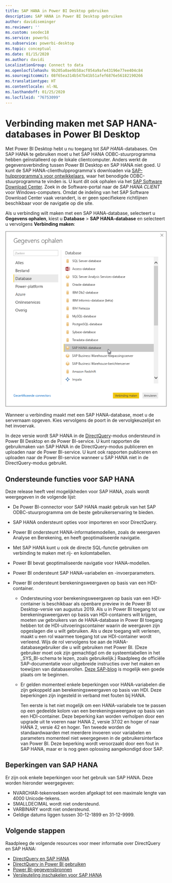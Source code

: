 ```yaml
---
title: SAP HANA in Power BI Desktop gebruiken
description: SAP HANA in Power BI Desktop gebruiken
author: davidiseminger
ms.reviewer: ''
ms.custom: seodec18
ms.service: powerbi
ms.subservice: powerbi-desktop
ms.topic: conceptual
ms.date: 01/15/2020
ms.author: davidi
LocalizationGroup: Connect to data
ms.openlocfilehash: 9b205a0ae9b58acf054a9afe43196e77ee404c84
ms.sourcegitcommit: 08f65ea314b547b41b51afef6876e56182190266
ms.translationtype: HT
ms.contentlocale: nl-NL
ms.lasthandoff: 01/25/2020
ms.locfileid: "76753099"
---
```

# <a name="connect-to-sap-hana-databases-in-power-bi-desktop"></a>Verbinding maken met SAP HANA-databases in Power BI Desktop

Met Power BI Desktop hebt u nu toegang tot *SAP HANA*-databases. Om SAP HANA te gebruiken moet u het SAP HANA ODBC-stuurprogramma hebben geïnstalleerd op de lokale clientcomputer. Anders werkt de gegevensverbinding tussen Power BI Desktop en SAP HANA niet goed. U kunt de SAP HANA-clienthulpprogramma's downloaden via [SAP-hulpprogramma's voor ontwikkelaars](https://tools.hana.ondemand.com/#hanatools), waar het benodigde ODBC-stuurprogramma te vinden is. U kunt dit ook ophalen via het [SAP Software Download Center](https://support.sap.com/en/my-support/software-downloads.html). Zoek in de Software-portal naar de *SAP HANA CLIENT* voor Windows-computers. Omdat de indeling van het SAP Software Download Center vaak verandert, is er geen specifiekere richtlijnen beschikbaar voor de navigatie op die site.

Als u verbinding wilt maken met een SAP HANA-database, selecteert u **Gegevens ophalen**, kiest u **Database** > **SAP HANA-database** en selecteert u vervolgens **Verbinding maken**:

![SAP HANA-database, dialoogvenster Gegevens ophalen, Power BI Desktop](media/desktop-sap-hana/sap-hana-1.png)

Wanneer u verbinding maakt met een SAP HANA-database, moet u de servernaam opgeven. Kies vervolgens de poort in de vervolgkeuzelijst en het invoervak.

In deze versie wordt SAP HANA in de [DirectQuery](desktop-directquery-sap-hana.md)-modus ondersteund in Power BI Desktop en de Power BI-service. U kunt rapporten die gebruikmaken van SAP HANA in de DirectQuery-modus publiceren en uploaden naar de Power BI-service. U kunt ook rapporten publiceren en uploaden naar de Power BI-service wanneer u SAP HANA niet in de DirectQuery-modus gebruikt.

## <a name="supported-features-for-sap-hana"></a>Ondersteunde functies voor SAP HANA

Deze release heeft veel mogelijkheden voor SAP HANA, zoals wordt weergegeven in de volgende lijst:

* De Power BI-connector voor SAP HANA maakt gebruik van het SAP ODBC-stuurprogramma om de beste gebruikerservaring te bieden.

* SAP HANA ondersteunt opties voor importeren en voor DirectQuery.

* Power BI ondersteunt HANA-informatiemodellen, zoals de weergaven Analyse en Berekening, en heeft geoptimaliseerde navigatie.

* Met SAP HANA kunt u ook de directe SQL-functie gebruiken om verbinding te maken met rij- en kolomtabellen.

* Power BI bevat geoptimaliseerde navigatie voor HANA-modellen.

* Power BI ondersteunt SAP HANA-variabelen en -invoerparameters.

* Power BI ondersteunt berekeningsweergaven op basis van een HDI-container.

  * Ondersteuning voor berekeningsweergaven op basis van een HDI-container is beschikbaar als openbare preview in de Power BI Desktop-versie van augustus 2019. Als u in Power BI toegang tot uw berekeningsweergaven op basis van HDI-containers wilt krijgen, moeten uw gebruikers van de HANA-database in Power BI toegang hebben tot de HDI-uitvoeringscontainer waarin de weergaven zijn opgeslagen die u wilt gebruiken. Als u deze toegang wilt verlenen, maakt u een rol waarmee toegang tot uw HDI-container wordt verleend. Wijs de rol vervolgens toe aan de HANA-databasegebruiker die u wilt gebruiken met Power BI. (Deze gebruiker moet ook zijn gemachtigd om de systeemtabellen in het \_SYS\_BI-schema te lezen, zoals gebruikelijk.) Raadpleeg de officiële SAP-documentatie voor uitgebreide instructies over het maken en toewijzen van databaserollen. [Deze SAP-blog](https://blogs.sap.com/2018/01/24/the-easy-way-to-make-your-hdi-container-accessible-to-a-classic-database-user/) is mogelijk een goede plaats om te beginnen.

  * Er gelden momenteel enkele beperkingen voor HANA-variabelen die zijn gekoppeld aan berekeningsweergaven op basis van HDI. Deze beperkingen zijn ingesteld in verband met fouten bij HANA.
  
    Ten eerste is het niet mogelijk om een HANA-variabele toe te passen op een gedeelde kolom van een berekeningsweergave op basis van een HDI-container. Deze beperking kan worden verholpen door een upgrade uit te voeren naar HANA 2, versie 37.02 en hoger of naar HANA 2, versie 42 en hoger. Ten tweede worden de standaardwaarden met meerdere invoeren voor variabelen en parameters momenteel niet weergegeven in de gebruikersinterface van Power BI. Deze beperking wordt veroorzaakt door een fout in SAP HANA, maar er is nog geen oplossing aangekondigd door SAP.

## <a name="limitations-of-sap-hana"></a>Beperkingen van SAP HANA

Er zijn ook enkele beperkingen voor het gebruik van SAP HANA. Deze worden hieronder weergegeven:

* NVARCHAR-tekenreeksen worden afgekapt tot een maximale lengte van 4000 Unicode-tekens.
* SMALLDECIMAL wordt niet ondersteund.
* VARBINARY wordt niet ondersteund.
* Geldige datums liggen tussen 30-12-1899 en 31-12-9999.

## <a name="next-steps"></a>Volgende stappen

Raadpleeg de volgende resources voor meer informatie over DirectQuery en SAP HANA:

* [DirectQuery en SAP HANA](desktop-directquery-sap-hana.md)
* [DirectQuery in Power BI gebruiken](desktop-directquery-about.md)
* [Power BI-gegevensbronnen](power-bi-data-sources.md)
* [Versleuteling inschakelen voor SAP HANA](desktop-sap-hana-encryption.md)
